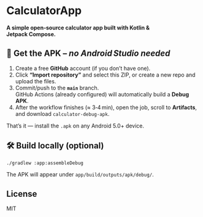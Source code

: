 # CalculatorApp

**A simple open‑source calculator app built with Kotlin & Jetpack Compose.**

## 🚀 Get the APK – _no Android Studio needed_

1. Create a free **GitHub** account (if you don’t have one).
2. Click **“Import repository”** and select this ZIP, or create a new repo and upload the files.
3. Commit/push to the **`main`** branch.  
   GitHub Actions (already configured) will automatically build a **Debug APK**.
4. After the workflow finishes (≈ 3‑4 min), open the job, scroll to **Artifacts**, and download `calculator-debug-apk`.

That’s it — install the `.apk` on any Android 5.0+ device.

## 🛠 Build locally (optional)

```bash
./gradlew :app:assembleDebug
```

The APK will appear under `app/build/outputs/apk/debug/`.

## License

MIT